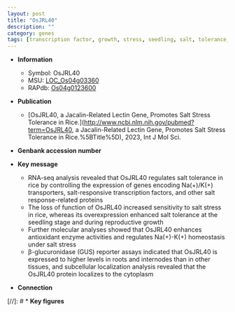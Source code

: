 ```yaml
---
layout: post
title: "OsJRL40"
description: ""
category: genes
tags: [transcription factor, growth, stress, seedling, salt, tolerance, salt tolerance, salt stress, cytoplasm, reproductive, homeostasis, reproductive growth]
---
```


* **Information**  
    + Symbol: OsJRL40  
    + MSU: [LOC_Os04g03360](http://rice.uga.edu/cgi-bin/ORF_infopage.cgi?orf=LOC_Os04g03360)  
    + RAPdb: [Os04g0123600](https://rapdb.dna.affrc.go.jp/locus/?name=Os04g0123600)  

* **Publication**  
    + [OsJRL40, a Jacalin-Related Lectin Gene, Promotes Salt Stress Tolerance in Rice.](http://www.ncbi.nlm.nih.gov/pubmed?term=OsJRL40, a Jacalin-Related Lectin Gene, Promotes Salt Stress Tolerance in Rice.%5BTitle%5D), 2023, Int J Mol Sci.

* **Genbank accession number**  

* **Key message**  
    + RNA-seq analysis revealed that OsJRL40 regulates salt tolerance in rice by controlling the expression of genes encoding Na(+)/K(+) transporters, salt-responsive transcription factors, and other salt response-related proteins
    + The loss of function of OsJRL40 increased sensitivity to salt stress in rice, whereas its overexpression enhanced salt tolerance at the seedling stage and during reproductive growth
    + Further molecular analyses showed that OsJRL40 enhances antioxidant enzyme activities and regulates Na(+)-K(+) homeostasis under salt stress
    + β-glucuronidase (GUS) reporter assays indicated that OsJRL40 is expressed to higher levels in roots and internodes than in other tissues, and subcellular localization analysis revealed that the OsJRL40 protein localizes to the cytoplasm

* **Connection**  

[//]: # * **Key figures**  


